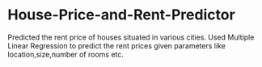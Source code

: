 # House-Price-and-Rent-Predictor
Predicted the rent price of houses situated in various cities.
Used Multiple Linear Regression to predict the rent prices given parameters like location,size,number of rooms etc.
